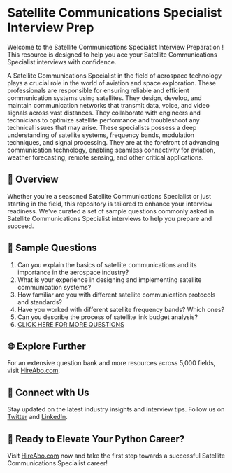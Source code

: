 # Satellite Communications Specialist Interview Prep

Welcome to the Satellite Communications Specialist Interview Preparation ! This resource is designed to help you ace your Satellite Communications Specialist interviews with confidence.

A Satellite Communications Specialist in the field of aerospace technology plays a crucial role in the world of aviation and space exploration. These professionals are responsible for ensuring reliable and efficient communication systems using satellites. They design, develop, and maintain communication networks that transmit data, voice, and video signals across vast distances. They collaborate with engineers and technicians to optimize satellite performance and troubleshoot any technical issues that may arise. These specialists possess a deep understanding of satellite systems, frequency bands, modulation techniques, and signal processing. They are at the forefront of advancing communication technology, enabling seamless connectivity for aviation, weather forecasting, remote sensing, and other critical applications.

## 🚀 Overview

Whether you're a seasoned Satellite Communications Specialist or just starting in the field, this repository is tailored to enhance your interview readiness. We've curated a set of sample questions commonly asked in Satellite Communications Specialist interviews to help you prepare and succeed.

## 📝 Sample Questions

1. Can you explain the basics of satellite communications and its importance in the aerospace industry?
2. What is your experience in designing and implementing satellite communication systems?
3. How familiar are you with different satellite communication protocols and standards?
4. Have you worked with different satellite frequency bands? Which ones?
5. Can you describe the process of satellite link budget analysis?
6. [CLICK HERE FOR MORE QUESTIONS](https://hireabo.com/job/14_4_9/Satellite%20Communications%20Specialist)

## 🌐 Explore Further

For an extensive question bank and more resources across 5,000 fields, visit [HireAbo.com](https://www.hireabo.com).

## 📱 Connect with Us

Stay updated on the latest industry insights and interview tips. Follow us on [Twitter](https://twitter.com/hireabo) and [LinkedIn](https://www.linkedin.com/in/hire-abo-3609972a8/).

## 🚀 Ready to Elevate Your Python Career?

Visit [HireAbo.com](https://www.hireabo.com) now and take the first step towards a successful Satellite Communications Specialist career!